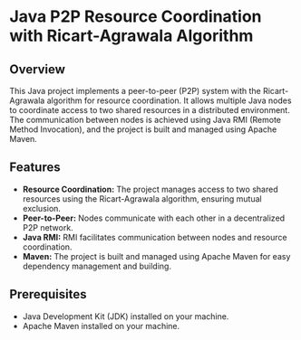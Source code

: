 # Java P2P Resource Coordination with Ricart-Agrawala Algorithm

## Overview

This Java project implements a peer-to-peer (P2P) system with the Ricart-Agrawala algorithm for resource coordination. It allows multiple Java nodes to coordinate access to two shared resources in a distributed environment. The communication between nodes is achieved using Java RMI (Remote Method Invocation), and the project is built and managed using Apache Maven.

## Features

- **Resource Coordination:** The project manages access to two shared resources using the Ricart-Agrawala algorithm, ensuring mutual exclusion.
- **Peer-to-Peer:** Nodes communicate with each other in a decentralized P2P network.
- **Java RMI:** RMI facilitates communication between nodes and resource coordination.
- **Maven:** The project is built and managed using Apache Maven for easy dependency management and building.

## Prerequisites

- Java Development Kit (JDK) installed on your machine.
- Apache Maven installed on your machine.
